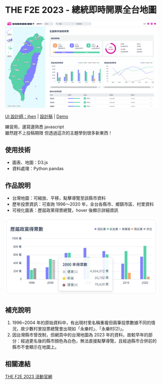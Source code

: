 # THE F2E 2023 - 總統即時開票全台地圖
![readme_cover](./images/readme_cover.PNG)

[UI 設計師：jhen](https://2023.thef2e.com/users/12061579704041679194?week=2) | [設計稿](https://www.figma.com/file/WlsKcXrmUd0lL4f8p3d122/2023-The-F2E-%E7%B8%BD%E7%B5%B1?type=design&node-id=4818-2&mode=design&t=xuqOXefpZWHck5Dm-0) | [Demo](https://imshanna.github.io/F2E_2023_Mission2/)

練習用，邊寫邊熟悉 javascript  
雖然趕不上投稿期限 但透過這次的主題學到很多新東西！  

## 使用技術
- 圖表、地圖：D3.js
- 資料處理：Python pandas

## 作品說明
- 台灣地圖：可縮放、平移，點擊導覽至該縣市資料
- 歷年投票資訊：可查詢 1996～2020 年，全台各縣市、鄉鎮市區、村里資料
- 可視化圖表：歷屆政黨得票總覽，hover 後顯示詳細資訊  

![readme_cover](./images/readme_1.PNG)

## 補充說明
1. 1996~2004 年的原始資料中，有出現村里名稱重複但兩筆投票數據不同的情況，故少數村里投票總覽會出現如「永樂村」、「永樂村(2)」。
2. 因台灣縣市曾改制，但網頁中的台灣地圖為 2023 年的資料，故較早年的部分：經過更名後的縣市顏色為白色，無法直接點擊導覽，且經過縣市合併前的縣市不會顯示在地圖上。

## 相關連結
[THE F2E 2023 活動官網](https://2023.thef2e.com/)